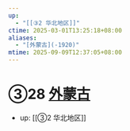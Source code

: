 ```yaml
---
up:
  - "[[③2 华北地区]]"
ctime: 2025-03-01T13:25:18+08:00
aliases:
  - "[外蒙古](-1920)"
mtime: 2025-09-09T12:37:05+08:00
---
```


# ③28 [外蒙古](-1920)

- up: [[③2 华北地区]]

